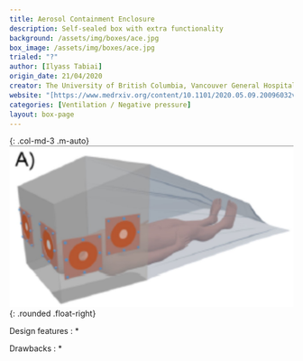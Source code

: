 ```yaml
---
title: Aerosol Containment Enclosure
description: Self-sealed box with extra functionality
background: /assets/img/boxes/ace.jpg
box_image: /assets/img/boxes/ace.jpg
trialed: "?"
author: [Ilyass Tabiai]
origin_date: 21/04/2020
creator: The University of British Columbia, Vancouver General Hospital, BC, Canada
website: "[https://www.medrxiv.org/content/10.1101/2020.05.09.20096032v1](https://www.medrxiv.org/content/10.1101/2020.05.09.20096032v1)"
categories: [Ventilation / Negative pressure]
layout: box-page
---
```


{: .col-md-3 .m-auto}
![alt text](/assets/img/boxes/ace.jpg)
{: .rounded .float-right}

Design features :
* 

Drawbacks :
*  


